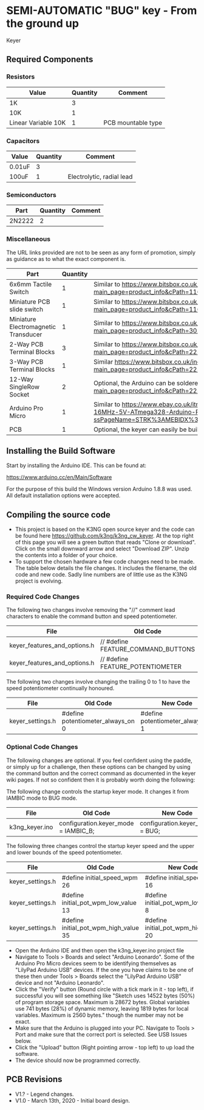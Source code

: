 # SEMI-AUTOMATIC "BUG" key - From the ground up

Keyer
 
## Required Components
 
### Resistors
 
| Value               | Quantity | Comment            |
| ------------------- | -------- | ------------------ |
| 1K                  | 3        |                    |
| 10K                 | 1        |                    |
| Linear Variable 10K | 1        | PCB mountable type |

### Capacitors
 
| Value               | Quantity | Comment                   |
| ------------------- | -------- | ------------------------- |
| 0.01uF              | 3        |                           |
| 100uF               | 1        | Electrolytic, radial lead |

### Semiconductors
 
| Part                | Quantity | Comment            |
| ------------------- | -------- | ------------------ |
| 2N2222              | 2        |                    |

### Miscellaneous

The URL links provided are not to be seen as any form of promotion, simply as guidance as to what the exact component is.
 
| Part                                 | Quantity | Comment            |
| ------------------------------------ | -------- | ------------------ |
| 6x6mm Tactile Switch                 | 1        | Similar to <https://www.bitsbox.co.uk/index.php?main_page=product_info&cPath=116_117_119&products_id=3263> |                   |
| Miniature PCB slide switch           | 1        | Similar to <https://www.bitsbox.co.uk/index.php?main_page=product_info&cPath=116_120_124_125&products_id=870> |
| Miniature Electromagnetic Transducer | 1        | Similar to <https://www.bitsbox.co.uk/index.php?main_page=product_info&cPath=302_309&products_id=2098> |
| 2-Way PCB Terminal Blocks            | 3        | Similar to <https://www.bitsbox.co.uk/index.php?main_page=product_info&cPath=225_232&products_id=2962> |
| 3-Way PCB Terminal Blocks            | 1        | Similar <https://www.bitsbox.co.uk/index.php?main_page=product_info&cPath=225_232&products_id=1712> | 
| 12-Way SingleRow Socket              | 2        | Optional, the Arduino can be soldered to the board. <https://www.bitsbox.co.uk/index.php?main_page=product_info&cPath=225_230&products_id=1643> |
| Arduino Pro Micro                    | 1        | Similar to <https://www.ebay.co.uk/itm/1-2-5-10PCS-Leonardo-Pro-Micro-ATmega32U4-16MHz-5V-ATmega328-Arduino-Pro-Mini/152216277704?ssPageName=STRK%3AMEBIDX%3AIT&var=451406319074&_trksid=p2057872.m2749.l2649> |
| PCB                                  | 1        | Optional, the keyer can easily be built on Veroboard or similar. |

## Installing the Build Software

Start by installing the Arduino IDE. This can be found at:

https://www.arduino.cc/en/Main/Software

For the purpose of this build the Windows version Arduino 1.8.8 was used. 
All default installation options were accepted.

## Compiling the source code

- This project is based on the K3NG open source keyer and the code can be found here <https://github.com/k3ng/k3ng_cw_keyer>.
At the top right of this page you will see a green button that reads "Clone or download". Click on the small downward arrow and select "Download ZIP". 
Unzip the contents into a folder of your choice.
- To support the chosen hardware a few code changes need to be made. The table below details the file changes. 
It includes the filename, the old code and new code. Sadly line numbers are of little use as the K3NG project is evolving.

### Required Code Changes

The following two changes involve removing the "//" comment lead characters to enable the command button and speed potentiometer.
 
| File                         | Old Code                           | New Code                        |
| ---------------------------- | ---------------------------------- | ------------------------------- |
| keyer_features_and_options.h | // #define FEATURE_COMMAND_BUTTONS | #define FEATURE_COMMAND_BUTTONS |
| keyer_features_and_options.h | // #define FEATURE_POTENTIOMETER   | #define FEATURE_POTENTIOMETER   |

The following two changes involve changing the trailing 0 to 1 to have the speed potentiometer continually honoured.
 
| File             | Old Code                           | New Code                          |
| ---------------- | ---------------------------------- | --------------------------------- |
| keyer_settings.h | #define potentiometer_always_on 0  | #define potentiometer_always_on 1 |

### Optional Code Changes

The following changes are optional. If you feel confident using the paddle, or simply up for a challenge, 
then these options can be changed by using the command button and the correct command as documented in the 
keyer wiki pages. If not so confident then it is probably worth doing the following:

The following change controls the startup keyer mode. It changes it from IAMBIC mode to BUG mode.

| File           | Old Code                             | New Code                        |
| -------------- | ------------------------------------ | ------------------------------- |
| k3ng_keyer.ino | configuration.keyer_mode = IAMBIC_B; | configuration.keyer_mode = BUG; |

The following three changes control the startup keyer speed and the upper and lower bounds of the speed
potentiometer.

| File             | Old Code                              | New Code                              |
| ---------------- | ------------------------------------- | ------------------------------------- |
| keyer_settings.h | #define initial_speed_wpm 26          | #define initial_speed_wpm 16          |
| keyer_settings.h | #define initial_pot_wpm_low_value 13  | #define initial_pot_wpm_low_value 8   |
| keyer_settings.h | #define initial_pot_wpm_high_value 35 | #define initial_pot_wpm_high_value 20 |

- Open the Arduino IDE and then open the k3ng_keyer.ino project file
- Navigate to Tools > Boards and select "Arduino Leonardo". Some of the Arduino Pro Micro devices seem to be identifying themselves as "LilyPad Arduino USB" devices. If
the one you have claims to be one of these then under Tools > Boards select the "LilyPad Arduino USB" device 
and not "Arduino Leonardo".
- Click the "Verify" button (Round circle with a tick mark in it - top left), if successful you will see something like 
"Sketch uses 14522 bytes (50%) of program storage space. Maximum is 28672 bytes.
Global variables use 741 bytes (28%) of dynamic memory, leaving 1819 bytes for local variables. Maximum is 2560 bytes."
though the number may not be exact.
- Make sure that the Arduino is plugged into your PC. Navigate to Tools > Port and make sure that the correct port is selected. See USB Issues below.
- Click the "Upload" button (Right pointing arrow - top left) to up load the software.
- The device should now be programmed correctly.

## PCB Revisions

- V1.? - Legend changes.
- V1.0 - March 13th, 2020 - Initial board design.
